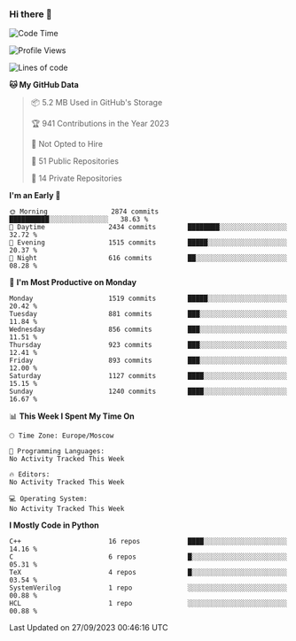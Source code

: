 ### Hi there 👋

<!--
**SemenMartynov/SemenMartynov** is a ✨ _special_ ✨ repository because its `README.md` (this file) appears on your GitHub profile.

Here are some ideas to get you started:

- 🔭 I’m currently working on ...
- 🌱 I’m currently learning ...
- 👯 I’m looking to collaborate on ...
- 🤔 I’m looking for help with ...
- 💬 Ask me about ...
- 📫 How to reach me: ...
- 😄 Pronouns: ...
- ⚡ Fun fact: ...
-->

<!--START_SECTION:waka-->
![Code Time](http://img.shields.io/badge/Code%20Time-0%20secs-blue)

![Profile Views](http://img.shields.io/badge/Profile%20Views-2-blue)

![Lines of code](https://img.shields.io/badge/From%20Hello%20World%20I%27ve%20Written-6.8%20million%20lines%20of%20code-blue)

**🐱 My GitHub Data** 

> 📦 5.2 MB Used in GitHub's Storage 
 > 
> 🏆 941 Contributions in the Year 2023
 > 
> 🚫 Not Opted to Hire
 > 
> 📜 51 Public Repositories 
 > 
> 🔑 14 Private Repositories 
 > 
**I'm an Early 🐤** 

```text
🌞 Morning                2874 commits        ██████████░░░░░░░░░░░░░░░   38.63 % 
🌆 Daytime                2434 commits        ████████░░░░░░░░░░░░░░░░░   32.72 % 
🌃 Evening                1515 commits        █████░░░░░░░░░░░░░░░░░░░░   20.37 % 
🌙 Night                  616 commits         ██░░░░░░░░░░░░░░░░░░░░░░░   08.28 % 
```
📅 **I'm Most Productive on Monday** 

```text
Monday                   1519 commits        █████░░░░░░░░░░░░░░░░░░░░   20.42 % 
Tuesday                  881 commits         ███░░░░░░░░░░░░░░░░░░░░░░   11.84 % 
Wednesday                856 commits         ███░░░░░░░░░░░░░░░░░░░░░░   11.51 % 
Thursday                 923 commits         ███░░░░░░░░░░░░░░░░░░░░░░   12.41 % 
Friday                   893 commits         ███░░░░░░░░░░░░░░░░░░░░░░   12.00 % 
Saturday                 1127 commits        ████░░░░░░░░░░░░░░░░░░░░░   15.15 % 
Sunday                   1240 commits        ████░░░░░░░░░░░░░░░░░░░░░   16.67 % 
```


📊 **This Week I Spent My Time On** 

```text
🕑︎ Time Zone: Europe/Moscow

💬 Programming Languages: 
No Activity Tracked This Week

🔥 Editors: 
No Activity Tracked This Week

💻 Operating System: 
No Activity Tracked This Week
```

**I Mostly Code in Python** 

```text
C++                      16 repos            ████░░░░░░░░░░░░░░░░░░░░░   14.16 % 
C                        6 repos             █░░░░░░░░░░░░░░░░░░░░░░░░   05.31 % 
TeX                      4 repos             █░░░░░░░░░░░░░░░░░░░░░░░░   03.54 % 
SystemVerilog            1 repo              ░░░░░░░░░░░░░░░░░░░░░░░░░   00.88 % 
HCL                      1 repo              ░░░░░░░░░░░░░░░░░░░░░░░░░   00.88 % 
```




 Last Updated on 27/09/2023 00:46:16 UTC
<!--END_SECTION:waka-->